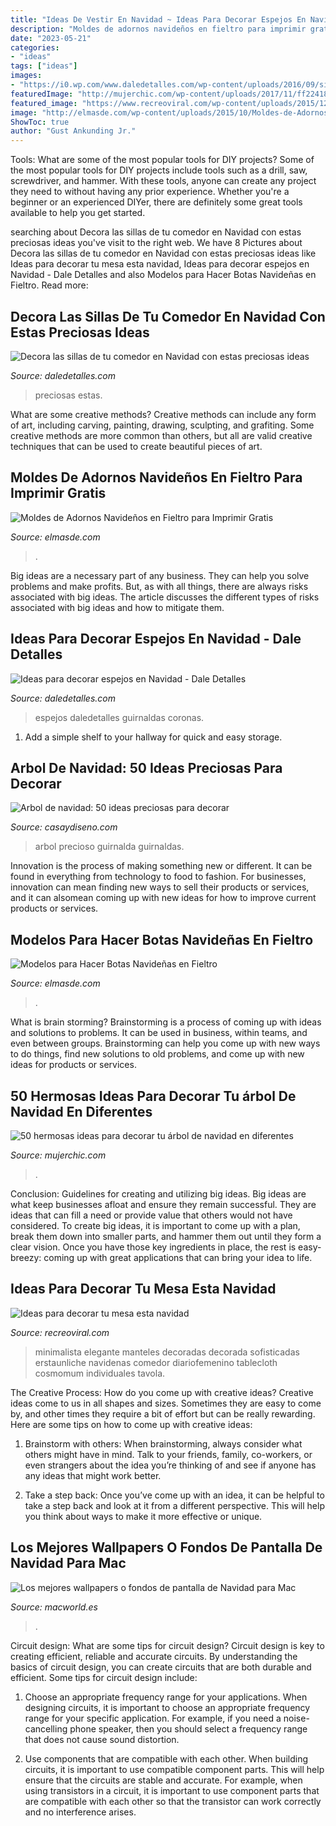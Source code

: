 ```yaml
---
title: "Ideas De Vestir En Navidad ~ Ideas Para Decorar Espejos En Navidad"
description: "Moldes de adornos navideños en fieltro para imprimir gratis"
date: "2023-05-21"
categories:
- "ideas"
tags: ["ideas"]
images:
- "https://i0.wp.com/www.daledetalles.com/wp-content/uploads/2016/09/sillas-decoradas-para-navidad8.jpg"
featuredImage: "http://mujerchic.com/wp-content/uploads/2017/11/ff224187d8e155c34f28a3fef23b91c8.jpg"
featured_image: "https://www.recreoviral.com/wp-content/uploads/2015/12/Decoraciones-para-la-mesa-esta-navidad-5.jpg"
image: "http://elmasde.com/wp-content/uploads/2015/10/Moldes-de-Adornos-Navideños-en-Fieltro-para-Imprimir-Gratis1.jpg"
ShowToc: true
author: "Gust Ankunding Jr."
---
```



Tools: What are some of the most popular tools for DIY projects?
Some of the most popular tools for DIY projects include tools such as a drill, saw, screwdriver, and hammer. With these tools, anyone can create any project they need to without having any prior experience. Whether you're a beginner or an experienced DIYer, there are definitely some great tools available to help you get started.

	

		
searching about Decora las sillas de tu comedor en Navidad con estas preciosas ideas you've visit to the right web. We have 8 Pictures about Decora las sillas de tu comedor en Navidad con estas preciosas ideas like Ideas para decorar tu mesa esta navidad, Ideas para decorar espejos en Navidad - Dale Detalles and also Modelos para Hacer Botas Navideñas en Fieltro. Read more:
		
    
## Decora Las Sillas De Tu Comedor En Navidad Con Estas Preciosas Ideas

<img loading=lazy src="https://i0.wp.com/www.daledetalles.com/wp-content/uploads/2016/09/sillas-decoradas-para-navidad8.jpg" onerror="this.onerror=null;this.src='https://tse2.mm.bing.net/th?id=OIP.HvLK6qjmhyWRo4kNircRlAHaJ3&amp;pid=15.1';" alt="Decora las sillas de tu comedor en Navidad con estas preciosas ideas">

_Source: daledetalles.com_

>preciosas estas. 

	

What are some creative methods?
Creative methods can include any form of art, including carving, painting, drawing, sculpting, and grafiting. Some creative methods are more common than others, but all are valid creative techniques that can be used to create beautiful pieces of art.

    
## Moldes De Adornos Navideños En Fieltro Para Imprimir Gratis

<img loading=lazy src="http://elmasde.com/wp-content/uploads/2015/10/Moldes-de-Adornos-Navideños-en-Fieltro-para-Imprimir-Gratis1.jpg" onerror="this.onerror=null;this.src='https://tse3.mm.bing.net/th?id=OIP.J6_MwNKUErRgOG3if6QL7AHaLJ&amp;pid=15.1';" alt="Moldes de Adornos Navideños en Fieltro para Imprimir Gratis">

_Source: elmasde.com_

>. 

	

Big ideas are a necessary part of any business. They can help you solve problems and make profits. But, as with all things, there are always risks associated with big ideas. The article discusses the different types of risks associated with big ideas and how to mitigate them.

    
## Ideas Para Decorar Espejos En Navidad - Dale Detalles

<img loading=lazy src="https://i2.wp.com/www.daledetalles.com/wp-content/uploads/2017/11/decorar-espejos-en-navidad1.jpg?resize=550%2C736" onerror="this.onerror=null;this.src='https://tse1.mm.bing.net/th?id=OIP.dbSJ2r4i2_lYo_ufqBrTbQHaJ6&amp;pid=15.1';" alt="Ideas para decorar espejos en Navidad - Dale Detalles">

_Source: daledetalles.com_

>espejos daledetalles guirnaldas coronas. 

	

1. Add a simple shelf to your hallway for quick and easy storage.

    
## Arbol De Navidad: 50 Ideas Preciosas Para Decorar

<img loading=lazy src="https://casaydiseno.com/wp-content/uploads/2015/08/arbol-navidad-precioso-guirnalda-negra.jpeg" onerror="this.onerror=null;this.src='https://tse1.mm.bing.net/th?id=OIP.sM8LRxVONKOB_umMiwJOswHaLH&amp;pid=15.1';" alt="Arbol de navidad: 50 ideas preciosas para decorar">

_Source: casaydiseno.com_

>arbol precioso guirnalda guirnaldas. 

	

Innovation is the process of making something new or different. It can be found in everything from technology to food to fashion. For businesses, innovation can mean finding new ways to sell their products or services, and it can alsomean coming up with new ideas for how to improve current products or services.

    
## Modelos Para Hacer Botas Navideñas En Fieltro

<img loading=lazy src="http://elmasde.com/wp-content/uploads/2015/11/Botas-Navideñas-en-Fieltro08.jpg" onerror="this.onerror=null;this.src='https://tse1.mm.bing.net/th?id=OIP.FeWzlyrvmMYOnvqRdsP0ZQHaKc&amp;pid=15.1';" alt="Modelos para Hacer Botas Navideñas en Fieltro">

_Source: elmasde.com_

>. 

	

What is brain storming?
Brainstorming is a process of coming up with ideas and solutions to problems. It can be used in business, within teams, and even between groups. Brainstorming can help you come up with new ways to do things, find new solutions to old problems, and come up with new ideas for products or services.

    
## 50 Hermosas Ideas Para Decorar Tu árbol De Navidad En Diferentes

<img loading=lazy src="http://mujerchic.com/wp-content/uploads/2017/11/ff224187d8e155c34f28a3fef23b91c8.jpg" onerror="this.onerror=null;this.src='https://tse3.mm.bing.net/th?id=OIP.iSMPHcaAfMtVgsQNl83GSQHaNK&amp;pid=15.1';" alt="50 hermosas ideas para decorar tu árbol de navidad en diferentes">

_Source: mujerchic.com_

>. 

	

Conclusion: Guidelines for creating and utilizing big ideas.
Big ideas are what keep businesses afloat and ensure they remain successful. They are ideas that can fill a need or provide value that others would not have considered. To create big ideas, it is important to come up with a plan, break them down into smaller parts, and hammer them out until they form a clear vision. Once you have those key ingredients in place, the rest is easy- breezy: coming up with great applications that can bring your idea to life.

    
## Ideas Para Decorar Tu Mesa Esta Navidad

<img loading=lazy src="https://www.recreoviral.com/wp-content/uploads/2015/12/Decoraciones-para-la-mesa-esta-navidad-5.jpg" onerror="this.onerror=null;this.src='https://tse2.mm.bing.net/th?id=OIP.AjjlL3FFlgWxxacCKR99_AHaKj&amp;pid=15.1';" alt="Ideas para decorar tu mesa esta navidad">

_Source: recreoviral.com_

>minimalista elegante manteles decoradas decorada sofisticadas erstaunliche navidenas comedor diariofemenino tablecloth cosmomum individuales tavola. 

	

The Creative Process: How do you come up with creative ideas?
Creative ideas come to us in all shapes and sizes. Sometimes they are easy to come by, and other times they require a bit of effort but can be really rewarding. Here are some tips on how to come up with creative ideas:
1. Brainstorm with others: When brainstorming, always consider what others might have in mind. Talk to your friends, family, co-workers, or even strangers about the idea you’re thinking of and see if anyone has any ideas that might work better.

2. Take a step back: Once you’ve come up with an idea, it can be helpful to take a step back and look at it from a different perspective. This will help you think about ways to make it more effective or unique.


    
## Los Mejores Wallpapers O Fondos De Pantalla De Navidad Para Mac

<img loading=lazy src="https://www.macworld.es/cmsdata/slideshow/3799422/navidad_fondo_mac_thumb800.jpeg" onerror="this.onerror=null;this.src='https://tse3.mm.bing.net/th?id=OIP.V3Oc8M3obhP6lxB4HRAvuQHaE6&amp;pid=15.1';" alt="Los mejores wallpapers o fondos de pantalla de Navidad para Mac">

_Source: macworld.es_

>. 

	

Circuit design: What are some tips for circuit design?
Circuit design is key to creating efficient, reliable and accurate circuits. By understanding the basics of circuit design, you can create circuits that are both durable and efficient. Some tips for circuit design include:
1. Choose an appropriate frequency range for your applications. When designing circuits, it is important to choose an appropriate frequency range for your specific application. For example, if you need a noise-cancelling phone speaker, then you should select a frequency range that does not cause sound distortion.

2. Use components that are compatible with each other. When building circuits, it is important to use compatible component parts. This will help ensure that the circuits are stable and accurate. For example, when using transistors in a circuit, it is important to use component parts that are compatible with each other so that the transistor can work correctly and no interference arises.


